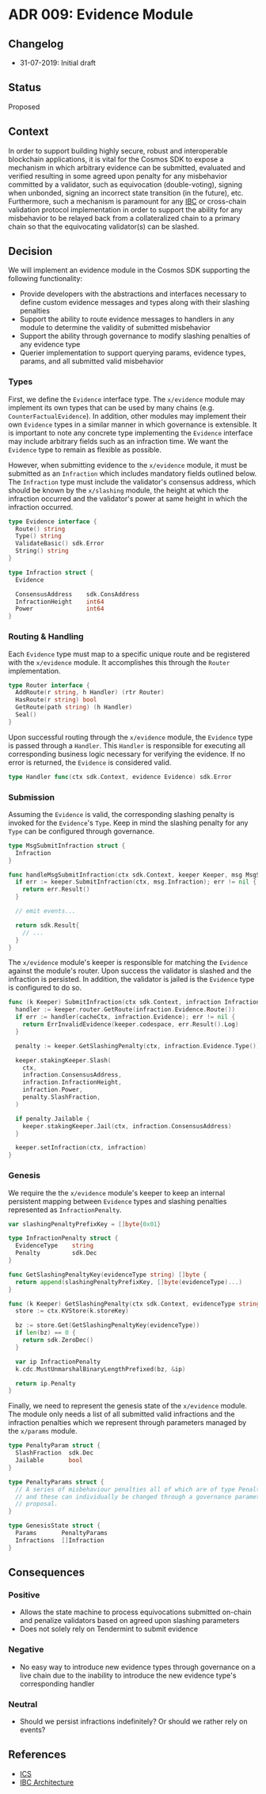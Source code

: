 # ADR 009: Evidence Module

## Changelog

- 31-07-2019: Initial draft

## Status

Proposed

## Context

In order to support building highly secure, robust and interoperable blockchain
applications, it is vital for the Cosmos SDK to expose a mechanism in which arbitrary
evidence can be submitted, evaluated and verified resulting in some agreed upon
penalty for any misbehavior committed by a validator, such as equivocation (double-voting),
signing when unbonded, signing an incorrect state transition (in the future), etc.
Furthermore, such a mechanism is paramount for any
[IBC](https://github.com/cosmos/ics/blob/master/ibc/1_IBC_ARCHITECTURE.md) or
cross-chain validation protocol implementation in order to support the ability
for any misbehavior to be relayed back from a collateralized chain to a primary
chain so that the equivocating validator(s) can be slashed.

## Decision

We will implement an evidence module in the Cosmos SDK supporting the following
functionality:

- Provide developers with the abstractions and interfaces necessary to define
custom evidence messages and types along with their slashing penalties
- Support the ability to route evidence messages to handlers in any module to
 determine the validity of submitted misbehavior
- Support the ability through governance to modify slashing penalties of any
evidence type
- Querier implementation to support querying params, evidence types, params, and
all submitted valid misbehavior

### Types

First, we define the `Evidence` interface type. The `x/evidence` module may implement
its own types that can be used by many chains (e.g. `CounterFactualEvidence`).
In addition, other modules may implement their own `Evidence` types in a similar
manner in which governance is extensible. It is important to note any concrete
type implementing the `Evidence` interface may include arbitrary fields such as
an infraction time. We want the `Evidence` type to remain as flexible as possible.

However, when submitting evidence to the `x/evidence` module, it must be submitted
as an `Infraction` which includes mandatory fields outlined below. The `Infraction`
type must include the validator's consensus address, which should be known by the
`x/slashing` module, the height at which the infraction occurred and the validator's
power at same height in which the infraction occurred.

```go
type Evidence interface {
  Route() string
  Type() string
  ValidateBasic() sdk.Error
  String() string
}

type Infraction struct {
  Evidence

  ConsensusAddress    sdk.ConsAddress
  InfractionHeight    int64
  Power               int64
}
```

### Routing & Handling

Each `Evidence` type must map to a specific unique route and be registered with
the `x/evidence` module. It accomplishes this through the `Router` implementation. 

```go
type Router interface {
  AddRoute(r string, h Handler) (rtr Router)
  HasRoute(r string) bool
  GetRoute(path string) (h Handler)
  Seal()
}
```

Upon successful routing through the `x/evidence` module, the `Evidence` type
is passed through a `Handler`. This `Handler` is responsible for executing all
corresponding business logic necessary for verifying the evidence. If no error
is returned, the `Evidence` is considered valid.

```go
type Handler func(ctx sdk.Context, evidence Evidence) sdk.Error
```

### Submission

Assuming the `Evidence` is valid, the corresponding slashing penalty is invoked
for the `Evidence`'s `Type`. Keep in mind the slashing penalty for any `Type` can
be configured through governance.

```go
type MsgSubmitInfraction struct {
  Infraction
}

func handleMsgSubmitInfraction(ctx sdk.Context, keeper Keeper, msg MsgSubmitEvidence) sdk.Result {
  if err := keeper.SubmitInfraction(ctx, msg.Infraction); err != nil {
    return err.Result()
  }

  // emit events...

  return sdk.Result{
    // ...
  }
}
```

The `x/evidence` module's keeper is responsible for matching the `Evidence` against
the module's router. Upon success the validator is slashed and the infraction is
persisted. In addition, the validator is jailed is the `Evidence` type is configured
to do so.

```go
func (k Keeper) SubmitInfraction(ctx sdk.Context, infraction Infraction) sdk.Error {
  handler := keeper.router.GetRoute(infraction.Evidence.Route())
  if err := handler(cacheCtx, infraction.Evidence); err != nil {
    return ErrInvalidEvidence(keeper.codespace, err.Result().Log)
  }

  penalty := keeper.GetSlashingPenalty(ctx, infraction.Evidence.Type())

  keeper.stakingKeeper.Slash(
    ctx,
    infraction.ConsensusAddress,
    infraction.InfractionHeight,
    infraction.Power,
    penalty.SlashFraction,
  )

  if penalty.Jailable {
    keeper.stakingKeeper.Jail(ctx, infraction.ConsensusAddress)
  }

  keeper.setInfraction(ctx, infraction)
}
```

### Genesis

We require the the `x/evidence` module's keeper to keep an internal persistent
mapping between `Evidence` types and slashing penalties represented as `InfractionPenalty`.

```go
var slashingPenaltyPrefixKey = []byte{0x01}

type InfractionPenalty struct {
  EvidenceType    string
  Penalty         sdk.Dec
}

func GetSlashingPenaltyKey(evidenceType string) []byte {
  return append(slashingPenaltyPrefixKey, []byte(evidenceType)...)
}

func (k Keeper) GetSlashingPenalty(ctx sdk.Context, evidenceType string) sdk.Dec {
  store := ctx.KVStore(k.storeKey)

  bz := store.Get(GetSlashingPenaltyKey(evidenceType))
  if len(bz) == 0 {
    return sdk.ZeroDec()
  }

  var ip InfractionPenalty
  k.cdc.MustUnmarshalBinaryLengthPrefixed(bz, &ip)

  return ip.Penalty
}
```

Finally, we need to represent the genesis state of the `x/evidence` module. The
module only needs a list of all submitted valid infractions and the infraction
penalties which we represent through parameters managed by the `x/params` module.

```go
type PenaltyParam struct {
  SlashFraction  sdk.Dec
  Jailable       bool
}

type PenaltyParams struct {
  // A series of misbehaviour penalties all of which are of type PenaltyParam
  // and these can individually be changed through a governance parameter change
  // proposal.
}

type GenesisState struct {
  Params       PenaltyParams
  Infractions  []Infraction
}
```

## Consequences

### Positive

- Allows the state machine to process equivocations submitted on-chain and penalize
validators based on agreed upon slashing parameters
- Does not solely rely on Tendermint to submit evidence

### Negative

- No easy way to introduce new evidence types through governance on a live chain
due to the inability to introduce the new evidence type's corresponding handler

### Neutral

- Should we persist infractions indefinitely? Or should we rather rely on events?

## References

- [ICS](https://github.com/cosmos/ics)
- [IBC Architecture](https://github.com/cosmos/ics/blob/master/ibc/1_IBC_ARCHITECTURE.md)
